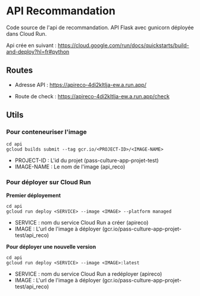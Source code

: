 # API Recommandation

Code source de l'api de recommandation.
API Flask avec gunicorn déployée dans Cloud Run.

Api crée en suivant : https://cloud.google.com/run/docs/quickstarts/build-and-deploy?hl=fr#python


## Routes
- Adresse API : https://apireco-4di2kltlja-ew.a.run.app/

- Route de check : https://apireco-4di2kltlja-ew.a.run.app/check



## Utils

### Pour conteneuriser l'image

```
cd api
gcloud builds submit --tag gcr.io/<PROJECT-ID>/<IMAGE-NAME>
```
- PROJECT-ID : L'id du projet (pass-culture-app-projet-test)
- IMAGE-NAME : Le nom de l'image (api_reco)

### Pour déployer sur Cloud Run

**Premier déployement**
```
cd api
gcloud run deploy <SERVICE> --image <IMAGE> --platform managed
```
- SERVICE : nom du service Cloud Run a créer (apireco)
- IMAGE : L'url de l'image à déployer (gcr.io/pass-culture-app-projet-test/api_reco)

**Pour déployer une nouvelle version**
```
cd api
gcloud run deploy <SERVICE> --image <IMAGE>:latest
```
- SERVICE : nom du service Cloud Run a redéployer (apireco)
- IMAGE : L'url de l'image à déployer (gcr.io/pass-culture-app-projet-test/api_reco)
